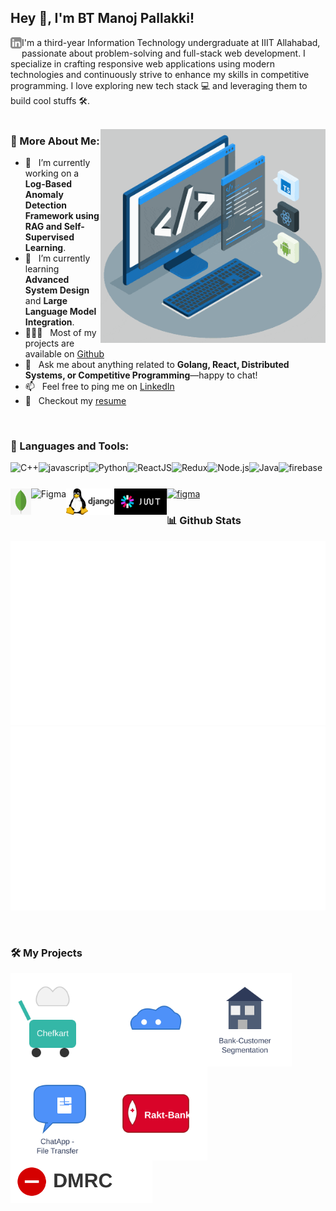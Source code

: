 ## Hey 👋, I'm BT Manoj Pallakki!
<a href='https://www.linkedin.com/in/manoj-pallakki-75b763259/'><img align='left' alt="linkedin" src="https://github.com/croocyrepo1462/croocyrepo1462/blob/main/assets/linkedin.svg" height='18px'/></a>

I'm a third-year Information Technology undergraduate at IIIT Allahabad, passionate about problem-solving and full-stack web development. I specialize in crafting responsive web applications using modern technologies and continuously strive to enhance my skills in competitive programming. I love exploring new tech stack 💻 and leveraging them to build cool stuffs 🛠️. 
<br/>
<br/>

<img align="right" alt="GIF" src="https://raw.githubusercontent.com/croocyrepo1462/croocyrepo1462/main/techstack.gif" width="360px"/>
  
### 🧐 More About Me:

- 🔭 &nbsp;  I’m currently working on a **Log-Based Anomaly Detection Framework using RAG and Self-Supervised Learning**.
- 🌱 &nbsp;  I’m currently learning **Advanced System Design** and **Large Language Model Integration**.
- 👨🏻‍💻 &nbsp; Most of my projects are available on [Github](https://github.com/croocyrepo1462?tab=repositories)
- 💬 &nbsp; Ask me about anything related to **Golang, React, Distributed Systems, or Competitive Programming**—happy to chat!
- 📫 &nbsp; Feel free to ping me on [LinkedIn](https://www.linkedin.com/in/manoj-pallakki-75b763259/)
- 📝 &nbsp; Checkout my [resume](https://drive.google.com/file/d/1HO3jQrcipmcu9AdooNji1VIwsszbwWjk/view?usp=sharing)

<br>

### 🔨 Languages and Tools:
<a href="https://cplusplus.com/" target="_blank"> <img align="left" src="https://github.com/rahul-jha98/README_icons/blob/main/language_and_tools/square/c%2B%2B/c%2B%2B.svg" alt="C++" height="42px"/> </a> 
<a href="https://www.javascript.com/" target="_blank"> <img align="left" src="https://github.com/rahul-jha98/README_icons/blob/main/language_and_tools/square/javascript/javascript.svg" alt="javascript" height="42px"/> </a> 
<a href="https://www.python.org" target="_blank"><img align="left" alt="Python" height ="42px" src="https://raw.githubusercontent.com/rahul-jha98/github_readme_icons/main/language_and_tools/square/python/python.svg"></a>
<a href="https://react.dev/" target="_blank"> <img align="left" alt="ReactJS" height ="42px" src="https://github.com/rahul-jha98/README_icons/blob/main/language_and_tools/square/react/react.svg"> </a>
<a href="https://redux.js.org/" target="_blank"><img align="left" alt="Redux" height ="42px" src="https://github.com/rahul-jha98/README_icons/blob/main/language_and_tools/square/redux/redux.svg"></a>
<a href="https://nodejs.org" target="_blank"><img align="left" alt="Node.js" height ="42px" src="https://raw.githubusercontent.com/rahul-jha98/github_readme_icons/main/language_and_tools/square/node/node.svg"></a>
<a href="https://www.java.com" target="_blank"><img align="left" alt="Java" height ="42px" src="https://raw.githubusercontent.com/rahul-jha98/github_readme_icons/main/language_and_tools/square/java/java.svg"></a>
<a href="https://firebase.google.com/" target="_blank"> <img align="left" src="https://raw.githubusercontent.com/rahul-jha98/github_readme_icons/main/language_and_tools/square/firebase/firebase.svg" alt="firebase" height ="42px"/> </a>
<a href="https://www.mongodb.com/" target="_blank"><img align="left" alt="MongoDB" height ="42px" src="https://github.com/croocyrepo1462/logo/blob/main/mongo.svg"></a>
<a href="https://aws.amazon.com/" target="_blank"> <img src="https://github.com/rahul-jha98/README_icons/blob/main/language_and_tools/square/aws/aws.svg" alt="figma" height='42px'/> </a>
<a href="https://www.figma.com/" target="_blank"><img align="left" alt="Figma" height ="42px" src="https://github.com/rahul-jha98/README_icons/blob/main/language_and_tools/square/figma/figma.svg"></a>
<a href="https://www.linux.org/" target="_blank"><img align="left" alt="Linux" height ="42px" src="https://github.com/croocyrepo1462/logo/blob/main/Tux.svg"></a>
<a href="https://www.djangoproject.com/" target="_blank"><img align="left" alt="Django" height ="42px" src="https://github.com/croocyrepo1462/logo/blob/main/django.svg"></a>
<a href="https://jwt.io/" target="_blank"><img align="left" alt="JWT" height ="42px" src="https://github.com/croocyrepo1462/logo/blob/main/jwt.svg"></a>
<br>


### 📊 Github Stats
<a href='https://github.com/rahul-jha98/github-stats-transparent'>
  
![Stats Overview](https://raw.githubusercontent.com/rahul-jha98/github-stats-transparent/output/generated/overview.svg)
![Most Used Languages](https://raw.githubusercontent.com/rahul-jha98/github-stats-transparent/output/generated/languages.svg)

</a>

<br>

### 🛠️ My Projects
<a href="https://github.com/croocyrepo1462/ChefkartBackend-main/tree/main/ChefkartBackend-main" target="_blank"> <img alt="Chefkart" src="https://github.com/croocyrepo1462/croocyrepo1462/blob/main/projects/chefkart.svg" height="150" align="left"> </a>
<a href="https://github.com/croocyrepo1462/collab-cloud-code1" target="_blank"> <img alt="collab-cloud-code1" src="https://github.com/croocyrepo1462/croocyrepo1462/blob/main/projects/collabcloud.svg"  height="150" align="left"> </a>
<a href="https://github.com/croocyrepo1462/Bank-Customer-Segmentation" target="_blank"> <img alt="Bank-Customer-Segmentation" src="https://github.com/croocyrepo1462/croocyrepo1462/blob/main/projects/bank.svg" height="150" align="left"> </a>
<a href="https://github.com/croocyrepo1462/ChatApp-FileTransfer" target="_blank"> <img alt="ChatApp-FileTransfer" src="https://github.com/croocyrepo1462/croocyrepo1462/blob/main/projects/chat.svg" height="150" align="left"> </a>
<a href="https://github.com/croocyrepo1462/Rakt-Bank" target="_blank"> <img alt="Rakt-Bank" src="https://github.com/croocyrepo1462/croocyrepo1462/blob/main/projects/rakt.svg" height="150" align="left"> </a>
<a href="https://github.com/croocyrepo1462/DMRC" target="_blank"> <img alt="DMRC" src="https://github.com/croocyrepo1462/croocyrepo1462/blob/main/projects/dmrc.svg" height="68" align="left"> </a>
